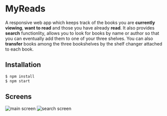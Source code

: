 # MyReads

A responsive web app which keeps track of the books you are **currently viewing**, **want to read** and those you have already **read**. It also provides **search** functionlity, allows you to look for books by name or author so that you can eventually add them to one of your three shelves. You can also **transfer** books among the three bookshelves by the shelf changer attached to each book.

## Installation

```sh
$ npm install
$ npm start
```

## Screens

![main screen][main-screen]
![search screen][search-screen]

[main-screen]: https://raw.githubusercontent.com/TianyuanC/reactnd-project-myreads-starter/master/src/screenshots/myread-main.png "main screen"
[search-screen]: https://raw.githubusercontent.com/TianyuanC/reactnd-project-myreads-starter/master/src/screenshots/myread-search.png "search screen"